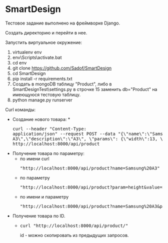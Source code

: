 # SmartDesign

Тестовое задание выполнено на фреймворке Django.

Создать директорию и перейти в нее.

Запустить виртуальное окружение:
1) virtualenv env
2) env\Scripts\activate.bat
3) cd env
4) git clone https://github.com/Sadof/SmartDesign
5) cd SmartDesign
6) pip install -r requirements.txt
7) Создать в mongoDB таблицу "Product", либо в SmartDesignTest\settings.py в строчке 15 заменить db="Product" на имеющуюся тестовую таблицу.
8) python manage.py runserver

Curl команды:
* Создание нового товара: 
  *<pre>curl --header "Content-Type: application/json" --request POST --data "{\\"name\\":\\"Samsung A3\\",\\"description\\":\\"A3\\", \\"params\\": {\\"width\\":13, \\"height\\":25}}" http://localhost:8000/api/product</pre>
* Получение товара по параметру:
  * по имени curl <pre>"http://localhost:8000/api/product?name=Samsung%20A3"</pre>
  * по параметру <pre>"http://localhost:8000/api/product?param=height&value=25"</pre>
  * по имени и параметру <pre>"http://localhost:8000/api/product?name=Samsung%20A3&param=width&value=13"</pre>
* Получение товара по ID.
  * <pre>curl "http://localhost:8000/api/product/<id>"</pre>  id - можно скопировать из предыдущих запросов. 
